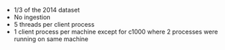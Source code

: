 * 1/3 of the 2014 dataset
* No ingestion
* 5 threads per client process
* 1 client process per machine except for c1000 where 2 processes were running on same machine
